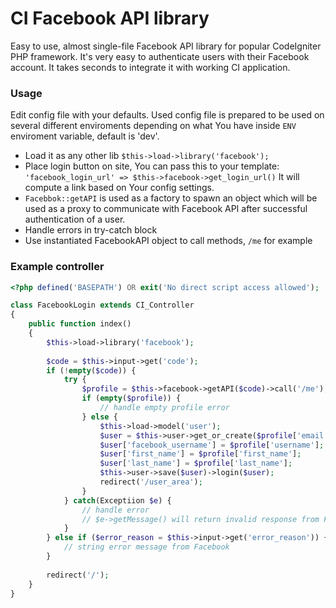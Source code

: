 CI Facebook API library
=======================

Easy to use, almost single-file Facebook API library for popular CodeIgniter PHP framework.
It's very easy to authenticate users with their Facebook account. It takes seconds to integrate it with working CI application.

### Usage
Edit config file with your defaults. Used config file is prepared to be used on several different enviroments depending on what You have inside ```ENV``` enviroment variable, default is 'dev'.

* Load it as any other lib ```$this->load->library('facebook');```
* Place login button on site, You can pass this to your template:
```'facebook_login_url' => $this->facebook->get_login_url()```
It will compute a link based on Your config settings.
* ```Facebbok::getAPI``` is used as a factory to spawn an object which will be used as a proxy to communicate with Facebook API after successful authentication of a user.
* Handle errors in try-catch block
* Use instantiated FacebookAPI object to call methods, ```/me``` for example

### Example controller
```php
<?php defined('BASEPATH') OR exit('No direct script access allowed');

class FacebookLogin extends CI_Controller
{
    public function index()
	{
		$this->load->library('facebook');
		
		$code = $this->input->get('code');
		if (!empty($code)) {
			try {
				$profile = $this->facebook->getAPI($code)->call('/me');
				if (empty($profile)) {
					// handle empty profile error
				} else {
					$this->load->model('user');
					$user = $this->user->get_or_create($profile['email']);
					$user['facebook_username'] = $profile['username'];
					$user['first_name'] = $profile['first_name'];
					$user['last_name'] = $profile['last_name'];
					$this->user->save($user)->login($user);
					redirect('/user_area');
				}
			} catch(Exceptiion $e) {
				// handle error
                // $e->getMessage() will return invalid response from Facebook
			}
		} else if ($error_reason = $this->input->get('error_reason')) {
            // string error message from Facebook
		}
		
		redirect('/');
	}
}
```